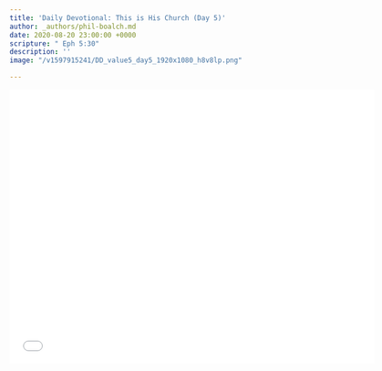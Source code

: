 ```yaml
---
title: 'Daily Devotional: This is His Church (Day 5)'
author: _authors/phil-boalch.md
date: 2020-08-20 23:00:00 +0000
scripture: " Eph 5:30"
description: ''
image: "/v1597915241/DD_value5_day5_1920x1080_h8v8lp.png"

---
```

<iframe src="[https://player.vimeo.com/video/449605101](https://player.vimeo.com/video/449605101 "https://player.vimeo.com/video/449605101")" width="640" height="480" frameborder="0" allow="autoplay; fullscreen" allowfullscreen></iframe>